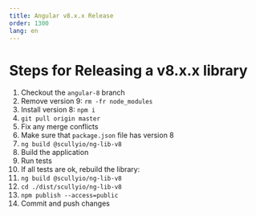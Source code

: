 ```yaml
---
title: Angular v8.x.x Release
order: 1300
lang: en
---
```


# Steps for Releasing a v8.x.x library

1. Checkout the `angular-8` branch
2. Remove version 9: `rm -fr node_modules`
3. Install version 8: `npm i`
4. `git pull origin master`
5. Fix any merge conflicts
6. Make sure that `package.json` file has version 8
7. `ng build @scullyio/ng-lib-v8`
8. Build the application
9. Run tests
10. If all tests are ok, rebuild the library:
11. `ng build @scullyio/ng-lib-v8`
12. `cd ./dist/scullyio/ng-lib-v8`
13. `npm publish --access=public`
14. Commit and push changes
